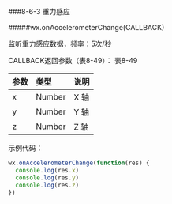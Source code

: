 ###8-6-3 重力感应

#####wx.onAccelerometerChange(CALLBACK)

监听重力感应数据，频率：5次/秒

CALLBACK返回参数（表8-49）：
表8-49

|参数	|类型	|说明|
| :--- | :--- | :--- |
|x	|Number	|X 轴|
|y	|Number	|Y 轴|
|z	|Number|	Z 轴|

示例代码：
```js
wx.onAccelerometerChange(function(res) {
  console.log(res.x)
  console.log(res.y)
  console.log(res.z)
})
```